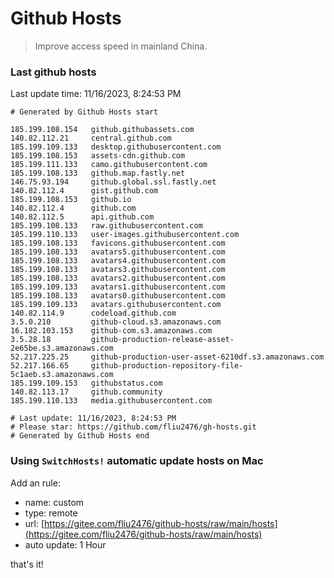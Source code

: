 # Github Hosts

> Improve access speed in mainland China.

### Last github hosts

Last update time: 11/16/2023, 8:24:53 PM

```base
# Generated by Github Hosts start 

185.199.108.154   github.githubassets.com
140.82.112.21     central.github.com
185.199.109.133   desktop.githubusercontent.com
185.199.108.153   assets-cdn.github.com
185.199.111.133   camo.githubusercontent.com
185.199.108.133   github.map.fastly.net
146.75.93.194     github.global.ssl.fastly.net
140.82.112.4      gist.github.com
185.199.108.153   github.io
140.82.112.4      github.com
140.82.112.5      api.github.com
185.199.108.133   raw.githubusercontent.com
185.199.110.133   user-images.githubusercontent.com
185.199.108.133   favicons.githubusercontent.com
185.199.108.133   avatars5.githubusercontent.com
185.199.108.133   avatars4.githubusercontent.com
185.199.108.133   avatars3.githubusercontent.com
185.199.108.133   avatars2.githubusercontent.com
185.199.109.133   avatars1.githubusercontent.com
185.199.108.133   avatars0.githubusercontent.com
185.199.109.133   avatars.githubusercontent.com
140.82.114.9      codeload.github.com
3.5.0.210         github-cloud.s3.amazonaws.com
16.182.103.153    github-com.s3.amazonaws.com
3.5.28.18         github-production-release-asset-2e65be.s3.amazonaws.com
52.217.225.25     github-production-user-asset-6210df.s3.amazonaws.com
52.217.166.65     github-production-repository-file-5c1aeb.s3.amazonaws.com
185.199.109.153   githubstatus.com
140.82.113.17     github.community
185.199.110.133   media.githubusercontent.com

# Last update: 11/16/2023, 8:24:53 PM
# Please star: https://github.com/fliu2476/gh-hosts.git
# Generated by Github Hosts end
```

### Using `SwitchHosts!` automatic update hosts on Mac
Add an rule:
- name: custom
- type: remote
- url: [https://gitee.com/fliu2476/github-hosts/raw/main/hosts](https://gitee.com/fliu2476/github-hosts/raw/main/hosts)
- auto update: 1 Hour

that's it!

